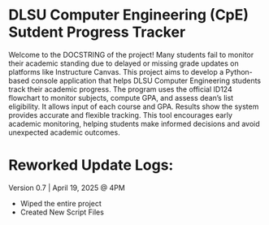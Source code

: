 # DLSU Computer Engineering (CpE) Sutdent Progress Tracker

Welcome to the DOCSTRING of the project! 
Many students fail to monitor their academic standing due to delayed or missing grade updates on platforms like Instructure Canvas. 
This project aims to develop a Python-based console application that helps DLSU Computer Engineering students track their academic progress. 
The program uses the official ID124 flowchart to monitor subjects, compute GPA, and assess dean’s list eligibility. 
It allows input of each course and GPA. Results show the system provides accurate and flexible tracking. 
This tool encourages early academic monitoring, helping students make informed decisions and avoid unexpected academic outcomes.

Reworked Update Logs:
=

Version 0.7 | April 19, 2025 @ 4PM

* Wiped the entire project
* Created New Script Files
